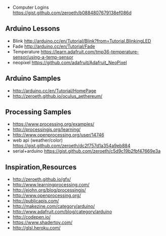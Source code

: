 * Computer Logins https://gist.github.com/zeroeth/b0884807679138ef086d

Arduino Lessons
---------------
* Blink http://arduino.cc/en/Tutorial/Blink?from=Tutorial.BlinkingLED
* Fade http://arduino.cc/en/Tutorial/Fade
* Temperature https://learn.adafruit.com/tmp36-temperature-sensor/using-a-temp-sensor
* neopixel https://github.com/adafruit/Adafruit_NeoPixel


Arduino Samples
---------------
* http://arduino.cc/en/Tutorial/HomePage
* http://zeroeth.github.io/oculus_aethereum/


Processing Samples
------------------
* https://www.processing.org/examples/
* http://processingjs.org/learning/
* http://www.openprocessing.org/user/14746
* web api (weather/color) https://gist.github.com/zeroeth/dc2f757d1a354a9eb884
* serial+arduino https://gist.github.com/zeroeth/c5d9c19b2fbf47669e3a


Inspiration,Resources
---------------------
* http://zeroeth.github.io/gfx/
* http://www.learningprocessing.com/
* http://ejohn.org/blog/processingjs/
* http://www.openprocessing.org/
* http://publicapis.com/
* http://makezine.com/category/arduino/
* http://www.adafruit.com/blog/category/arduino
* http://codepen.io/
* https://www.shadertoy.com/
* http://glsl.heroku.com/
